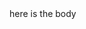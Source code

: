 <!DOCTYPE html>
<html>
  <head>
    <title> My Website </title>
  </head>
  <body> here is the body </body>
</html>

